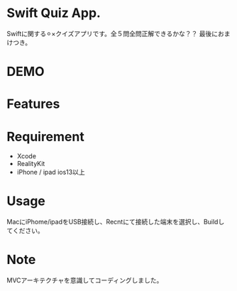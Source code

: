# Swift Quiz App.

Swiftに関する⚪︎×クイズアプリです。全５問全問正解できるかな？？
最後におまけつき。

# DEMO



# Features



# Requirement

* Xcode
* RealityKit
* iPhone / ipad ios13以上

# Usage

MacにiPhome/ipadをUSB接続し、Recntにて接続した端末を選択し、Buildしてください。

# Note

MVCアーキテクチャを意識してコーディングしました。

